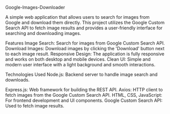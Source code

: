  Google-Images-Downloader

A simple web application that allows users to search for images from Google and download them directly. This project utilizes the Google Custom Search API to fetch image results and provides a user-friendly interface for searching and downloading images.

Features
Image Search: Search for images from Google Custom Search API.
Download Images: Download images by clicking the 'Download' button next to each image result.
Responsive Design: The application is fully responsive and works on both desktop and mobile devices.
Clean UI: Simple and modern user interface with a light background and smooth interactions.

Technologies Used
Node.js: Backend server to handle image search and downloads.

Express.js: Web framework for building the REST API.
Axios: HTTP client to fetch images from the Google Custom Search API.
HTML, CSS, JavaScript: For frontend development and UI components.
Google Custom Search API: Used to fetch image results.
